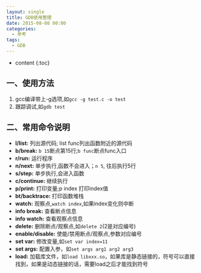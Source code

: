 ```yaml
---
layout: single
title: GDB使用整理
date: 2015-08-08 00:00
categories:
  - 参考
tags:
  - GDB
---
```


* content
{:toc}

## 一、使用方法

1. gcc编译带上-g选项,如`gcc -g test.c -o test`
2. 跟踪调试,如`gdb test`

<!--more-->

## 二、常用命令说明
* **l/list:** 列出源代码; list func列出函数附近的源代码
* **b/break:** `b 15`断点第15行;`b func`断点func入口
* **r/run:** 运行程序
* **n/next:** 单步执行,函数不会进入；`n 5`, 往后执行5行
* **s/step:** 单步执行,会进入函数
* **c/continue:** 继续执行
* **p/print:** 打印变量;p index 打印index值
* **bt/backtrace:** 打印函数堆栈
* **watch:** 观察点,`watch index`,如果index变化则中断
* **info break:** 查看断点信息
* **info watch:** 查看观察点信息
* **delete:** 删除断点/观察点,如`delete 2`(2是对应编号)
* **enable/disable:** 使能/禁用断点/观察点,参数对应编号
* **set var:** 修改变量,如`set var index=11`
* **set args:** 配置入参，如`set args arg1 arg2 arg3`
* **load:** 加载库文件，如`load libxxx.so`，如果库是静态链接的，符号可以直接找到，如果是动态链接的话，需要load之后才能找到符号